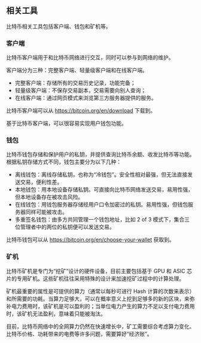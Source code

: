 ## 相关工具

比特币相关工具包括客户端、钱包和矿机等。

### 客户端

比特币客户端用于和比特币网络进行交互，同时可以参与到网络的维护。

客户端分为三种：完整客户端、轻量级客户端和在线客户端。

* 完整客户端：存储所有的交易历史记录，功能完备；
* 轻量级客户端：不保存交易副本，交易需要向别人查询；
* 在线客户端：通过网页模式来浏览第三方服务器提供的服务。

比特币客户端可以从 https://bitcoin.org/en/download 下载到。

基于比特币客户端，可以很容易实现用户钱包功能。

### 钱包

比特币钱包存储和保护用户的私钥，并提供查询比特币余额、收发比特币等功能。根据私钥存储方式不同，钱包主要分为以下几种：

* 离线钱包：离线存储私钥，也称为“冷钱包”。安全性相对最强，但无法直接发送交易，便利性差。
* 本地钱包：用本地设备存储私钥。可直接向比特币网络发送交易，易用性强，但本地设备存在被攻击风险。
* 在线钱包：用钱包服务器存储经用户口令加密过的私钥。易用性强，但钱包服务器同样可能被攻击。
* 多重签名钱包：由多方共同管理一个钱包地址，比如 2 of 3 模式下，集合三位管理者中的两位的私钥便可以发送交易。

比特币钱包可以从 https://bitcoin.org/en/choose-your-wallet 获取到。

### 矿机

比特币矿机是专门为“挖矿”设计的硬件设备，目前主要包括基于 GPU 和 ASIC 芯片的专用矿机。这些矿机往往采用特殊的设计来加速挖矿过程中的计算处理。

矿机最重要的属性是可提供的算力（通常以每秒可进行 Hash 计算的次数来表示）和所需要的功耗。当算力足够大，可以在概率意义上挖到足够多的新的区块，来弥补电力费用时，该矿机是可以盈利的；当单位电力产生的算力不足以支付电力费用时，该矿机无法盈利，意味着只能被淘汰。

目前，比特币网络中的全网算力仍然在快速增长中，矿工需要综合考虑算力变化、比特币价格、功耗带来的电费等许多问题，需要算好“经济账”。

